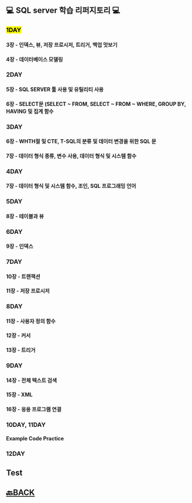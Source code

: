 ## 💻 SQL server 학습 리퍼지토리 💻
### <mark>1DAY</mark>

#### 3장 - 인덱스, 뷰, 저장 프로시저, 트리거, 백업 맛보기
#### 4장 - 데이터베이스 모델링

### 2DAY

#### 5장 - SQL SERVER 툴 사용 및 유틸리티 사용
#### 6장 - SELECT문 (SELECT ~ FROM, SELECT ~ FROM ~ WHERE, GROUP BY, HAVING 및 집계 함수 

### 3DAY 

#### 6장 - WHTH절 및 CTE, T-SQL의 분류  및 데이터 변경을 위한 SQL 문 
#### 7장 - 데이터 형식 종류, 변수 사용, 데이터 형식 및 시스템 함수 

### 4DAY 

#### 7장 - 데이터 형식 및 시스템 함수, 조인, SQL 프로그래밍 언어

### 5DAY 

#### 8장 - 테이블과 뷰 

### 6DAY 

#### 9장 - 인덱스

### 7DAY

#### 10장 - 트랜잭션 
#### 11장 - 저장 프로시저 

### 8DAY 

#### 11장 - 사용자 정의 함수
#### 12장 - 커서
#### 13장 - 트리거 

### 9DAY

#### 14장 - 전체 텍스트 검색
#### 15장 - XML
#### 16장 - 응용 프로그램 연결

### 10DAY, 11DAY

#### Example Code Practice 

### 12DAY

## Test


## [🔙BACK](https://github.com/XOXOT?tab=repositories)
